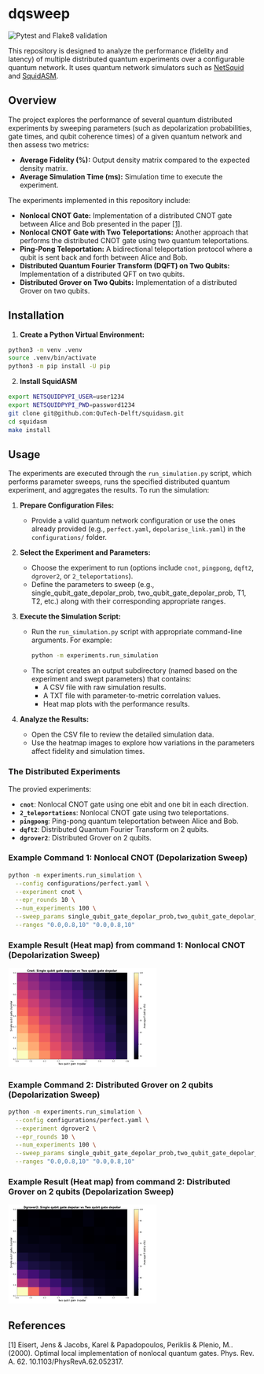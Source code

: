 # dqsweep

![Pytest and Flake8 validation](https://github.com/Quang00/DQC/actions/workflows/python-app.yml/badge.svg)

This repository is designed to analyze the performance (fidelity and latency) of multiple distributed quantum experiments over a configurable quantum network. It uses quantum network simulators such as [NetSquid](https://netsquid.org/) and [SquidASM](https://github.com/QuTech-Delft/squidasm).

## Overview

The project explores the performance of several quantum distributed experiments by sweeping parameters (such as depolarization probabilities, gate times, and qubit coherence times) of a given quantum network and then assess two metrics:

- **Average Fidelity (%):** Output density matrix compared to the expected density matrix.
- **Average Simulation Time (ms):** Simulation time to execute the experiment.

The experiments implemented in this repository include:

- **Nonlocal CNOT Gate:** Implementation of a distributed CNOT gate between Alice and Bob presented in the paper [[1]](#1).
- **Nonlocal CNOT Gate with Two Teleportations:** Another approach that performs the distributed CNOT gate using two quantum teleportations.
- **Ping-Pong Teleportation:** A bidirectional teleportation protocol where a qubit is sent back and forth between Alice and Bob.
- **Distributed Quantum Fourier Transform (DQFT) on Two Qubits:** Implementation of a distributed QFT on two qubits.
- **Distributed Grover on Two Qubits:** Implementation of a distributed Grover on two qubits.

## Installation

1. **Create a Python Virtual Environment:**

```bash
python3 -m venv .venv
source .venv/bin/activate
python3 -m pip install -U pip
```

2. **Install SquidASM**

```bash
export NETSQUIDPYPI_USER=user1234
export NETSQUIDPYPI_PWD=password1234
git clone git@github.com:QuTech-Delft/squidasm.git
cd squidasm
make install
```

## Usage

The experiments are executed through the `run_simulation.py` script, which performs parameter sweeps, runs the specified distributed quantum experiment, and aggregates the results. To run the simulation:

1. **Prepare Configuration Files:**

   - Provide a valid quantum network configuration or use the ones already provided (e.g., `perfect.yaml`, `depolarise_link.yaml`) in the `configurations/` folder.

2. **Select the Experiment and Parameters:**

   - Choose the experiment to run (options include `cnot`, `pingpong`, `dqft2`, `dgrover2`, or `2_teleportations`).
   - Define the parameters to sweep (e.g., single_qubit_gate_depolar_prob, two_qubit_gate_depolar_prob, T1, T2, etc.) along with their corresponding appropriate ranges.

3. **Execute the Simulation Script:**

   - Run the `run_simulation.py` script with appropriate command-line arguments. For example:
     ```bash
     python -m experiments.run_simulation
     ```
   - The script creates an output subdirectory (named based on the experiment and swept parameters) that contains:
     - A CSV file with raw simulation results.
     - A TXT file with parameter-to-metric correlation values.
     - Heat map plots with the performance results.

4. **Analyze the Results:**
   - Open the CSV file to review the detailed simulation data.
   - Use the heatmap images to explore how variations in the parameters affect fidelity and simulation times.

### The Distributed Experiments

The provied experiments:

- **`cnot`**: Nonlocal CNOT gate using one ebit and one bit in each direction.
- **`2_teleportations`**: Nonlocal CNOT gate using two teleportations.
- **`pingpong`**: Ping-pong quantum teleportation between Alice and Bob.
- **`dqft2`**: Distributed Quantum Fourier Transform on 2 qubits.
- **`dgrover2`**: Distributed Grover on 2 qubits.

### Example Command 1: Nonlocal CNOT (Depolarization Sweep)

```bash
python -m experiments.run_simulation \
  --config configurations/perfect.yaml \
  --experiment cnot \
  --epr_rounds 10 \
  --num_experiments 100 \
  --sweep_params single_qubit_gate_depolar_prob,two_qubit_gate_depolar_prob \
  --ranges "0.0,0.8,10" "0.0,0.8,10"
```

### Example Result (Heat map) from command 1: Nonlocal CNOT (Depolarization Sweep)

<img src=docs/cnot_heat_fidelity.png width="60%" height="60%">

### Example Command 2: Distributed Grover on 2 qubits (Depolarization Sweep)

```bash
python -m experiments.run_simulation \
  --config configurations/perfect.yaml \
  --experiment dgrover2 \
  --epr_rounds 10 \
  --num_experiments 100 \
  --sweep_params single_qubit_gate_depolar_prob,two_qubit_gate_depolar_prob \
  --ranges "0.0,0.8,10" "0.0,0.8,10"
```

### Example Result (Heat map) from command 2: Distributed Grover on 2 qubits (Depolarization Sweep)

<img src=docs/dgrover2_heat_fidelity.png width="60%" height="60%">

## References

<a id="1">[1]</a>
Eisert, Jens & Jacobs, Karel & Papadopoulos, Periklis & Plenio, M.. (2000). Optimal local implementation of nonlocal quantum gates. Phys. Rev. A. 62. 10.1103/PhysRevA.62.052317.
